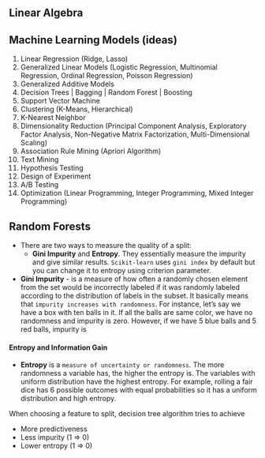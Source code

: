 ## Linear Algebra

## Machine Learning Models (ideas)

1. Linear Regression (Ridge, Lasso)
2. Generalized Linear Models (Logistic Regression, Multinomial Regression, Ordinal Regression, Poisson Regression)
3. Generalized Additive Models
4. Decision Trees | Bagging | Random Forest | Boosting
5. Support Vector Machine
6. Clustering (K-Means, Hierarchical)
7. K-Nearest Neighbor
8. Dimensionality Reduction (Principal Component Analysis, Exploratory Factor Analysis, Non-Negative Matrix Factorization, Multi-Dimensional Scaling)
9. Association Rule Mining (Apriori Algorithm)
10. Text Mining
11. Hypothesis Testing
12. Design of Experiment
13. A/B Testing
14. Optimization (Linear Programming, Integer Programming, Mixed Integer Programming)

## Random Forests

- There are two ways to measure the quality of a split:
  - **Gini Impurity** and **Entropy**. They essentially measure the impurity and give similar results. `Scikit-learn` uses `gini index` by default but you can change it to entropy using criterion parameter.
- **Gini Impurity** - is a measure of how often a randomly chosen element from the set would be incorrectly labeled if it was randomly labeled according to the distribution of labels in the subset. It basically means that `impurity increases with randomness`. For instance, let’s say we have a box with ten balls in it. If all the balls are same color, we have no randomness and impurity is zero. However, if we have 5 blue balls and 5 red balls, impurity is

#### Entropy and Information Gain

- **Entropy** is a `measure of uncertainty or randomness`. The more randomness a variable has, the higher the entropy is. The variables with uniform distribution have the highest entropy. For example, rolling a fair dice has 6 possible outcomes with equal probabilities so it has a uniform distribution and high entropy.

When choosing a feature to split, decision tree algorithm tries to achieve

- More predictiveness
- Less impurity (1 => 0)
- Lower entropy (1 => 0)
